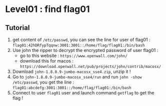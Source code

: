 # Level01 : find flag01

## Tutorial  

1. get content of `/etc/passwd`, you can see the line for user of flag01 :
`flag01:42hDRfypTqqnw:3001:3001::/home/flag/flag01:/bin/bash`
2. Use john the ripper to decrypt the encrypted password of user flag01 :
   - go to this website : `https://www.openwall.com/john/`
   - download this for macos : `https://download.openwall.net/pub/projects/john/contrib/macosx/`
3. Download `john-1.8.0.9-jumbo-macosx_sse4.zip`, unzip it !
4. Go to `john-1.8.0.9-jumbo-macosx_sse4/run` and run `john -show /etc/passwd`,
you get the line : `flag01:abcdefg:3001:3001::/home/flag/flag01:/bin/bash`
5. Connect to user `flag01` user and launch command `getflag` to get the flag !